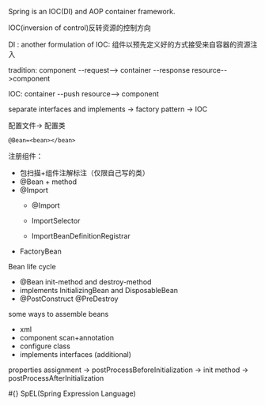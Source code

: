 Spring is an IOC(DI) and AOP container framework.

IOC(inversion of control)反转资源的控制方向

DI : another  formulation of IOC: 组件以预先定义好的方式接受来自容器的资源注入	

tradition: component --request--> container --response resource-->component

IOC: container  --push resource--> component

separate interfaces and implements -> factory pattern -> IOC

配置文件-> 配置类

`@Bean=<bean></bean>`

注册组件：

- 包扫描+组件注解标注（仅限自己写的类）
- @Bean + method
- @Import 
  - @Import
  
  - ImportSelector
  
  - ImportBeanDefinitionRegistrar
- FactoryBean



Bean life cycle

- @Bean init-method and destroy-method
- implements InitializingBean and DisposableBean
- @PostConstruct @PreDestroy



some ways to assemble beans

- xml
- component scan+annotation
- configure class 
- implements interfaces (additional)





properties assignment -> postProcessBeforeInitialization -> init method -> postProcessAfterInitialization



#{} SpEL(Spring Expression Language)